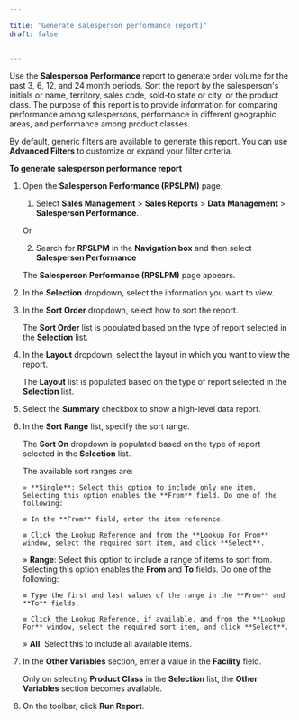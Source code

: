 ```yaml
---

title: "Generate salesperson performance report]"
draft: false


---
```


Use the **Salesperson Performance** report to generate order volume for the past 3, 6, 12, and 24 month periods. Sort the report by the salesperson's initials or name, territory, sales code, sold-to state or city, or the product class. The purpose of this report is to provide information for comparing performance among salespersons, performance in different geographic areas, and performance among product classes.

By default, generic filters are available to generate this report. You can use **Advanced Filters** to customize or expand your filter criteria.

**To generate salesperson performance report**

1.  Open the **Salesperson Performance (RPSLPM)** page.
    
    1.  Select **Sales Management** \> **Sales Reports** \> **Data Management** \> **Salesperson Performance**.

    Or

    2.  Search for **RPSLPM** in the **Navigation box** and then select **Salesperson Performance**

       The **Salesperson Performance (RPSLPM)** page appears.

2.  In the **Selection** dropdown, select the information you want to view.

3.  In the **Sort Order** dropdown, select how to sort the report.

    The **Sort Order** list is populated based on the type of report selected in the **Selection** list.

4.  In the **Layout** dropdown, select the layout in which you want to view the report.

    The **Layout** list is populated based on the type of report selected in the **Selection** list.

5.  Select the **Summary** checkbox to show a high-level data report.

6.  In the **Sort Range** list, specify the sort range.

    The **Sort On** dropdown is populated based on the type of report selected in the **Selection** list.

    The available sort ranges are:

        » **Single**: Select this option to include only one item. Selecting this option enables the **From** field. Do one of the following:

        ≡ In the **From** field, enter the item reference.

        ≡ Click the Lookup Reference and from the **Lookup For From** window, select the required sort item, and click **Select**.

    » **Range**: Select this option to include a range of items to sort from. Selecting this option enables the **From** and **To** fields. Do one of the following:

        ≡ Type the first and last values of the range in the **From** and **To** fields.

        ≡ Click the Lookup Reference, if available, and from the **Lookup For** window, select the required sort item, and click **Select**.

    » **All**: Select this to include all available items.

7.  In the **Other Variables** section, enter a value in the **Facility** field.

    Only on selecting **Product Class** in the **Selection** list, the **Other Variables** section becomes available.

8.  On the toolbar, click **Run Report**.